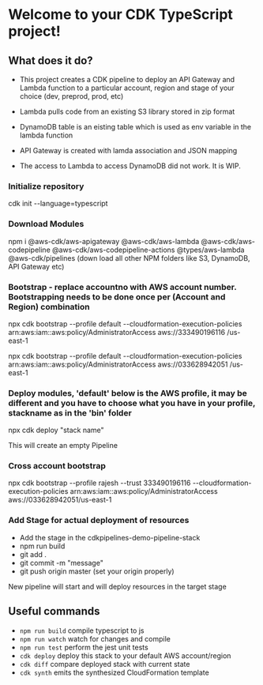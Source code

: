 # Welcome to your CDK TypeScript project!

## What does it do?

* This project creates a CDK pipeline to deploy an API Gateway and Lambda function to a particular account, region and stage of your choice (dev, preprod, prod, etc)

* Lambda pulls code from an existing S3 library stored in zip format

* DynamoDB table is an eisting table which is used as env variable in the lambda function

* API Gateway is created with lamda association and JSON mapping

* The access to Lambda to access DynamoDB did not work. It is WIP.


### Initialize repository

cdk init --language=typescript

### Download Modules

npm i @aws-cdk/aws-apigateway @aws-cdk/aws-lambda @aws-cdk/aws-codepipeline @aws-cdk/aws-codepipeline-actions @types/aws-lambda @aws-cdk/pipelines
(down load all other NPM folders like S3, DynamoDB, API Gateway etc)

### Bootstrap - replace accountno with AWS account number. Bootstrapping needs to be done once per (Account and Region) combination

npx cdk bootstrap  --profile default --cloudformation-execution-policies arn:aws:iam::aws:policy/AdministratorAccess aws://333490196116 /us-east-1

npx cdk bootstrap  --profile default --cloudformation-execution-policies arn:aws:iam::aws:policy/AdministratorAccess aws://033628942051 /us-east-1

### Deploy modules, 'default' below is the AWS profile, it may be different and you have to choose what you have in your profile, stackname as in the 'bin' folder
  
npx cdk deploy "stack name"
  
This will create an empty Pipeline
### Cross account bootstrap

npx cdk bootstrap --profile rajesh --trust 333490196116 --cloudformation-execution-policies arn:aws:iam::aws:policy/AdministratorAccess aws://033628942051/us-east-1

  
### Add Stage for actual deployment of resources
* Add the stage in the cdkpipelines-demo-pipeline-stack
* npm run build
* git add .
* git commit -m "message"
* git push origin master (set your origin properly)
  
New pipeline will start and will deploy resources in the target stage
  
  


## Useful commands

 * `npm run build`   compile typescript to js
 * `npm run watch`   watch for changes and compile
 * `npm run test`    perform the jest unit tests
 * `cdk deploy`      deploy this stack to your default AWS account/region
 * `cdk diff`        compare deployed stack with current state
 * `cdk synth`       emits the synthesized CloudFormation template


